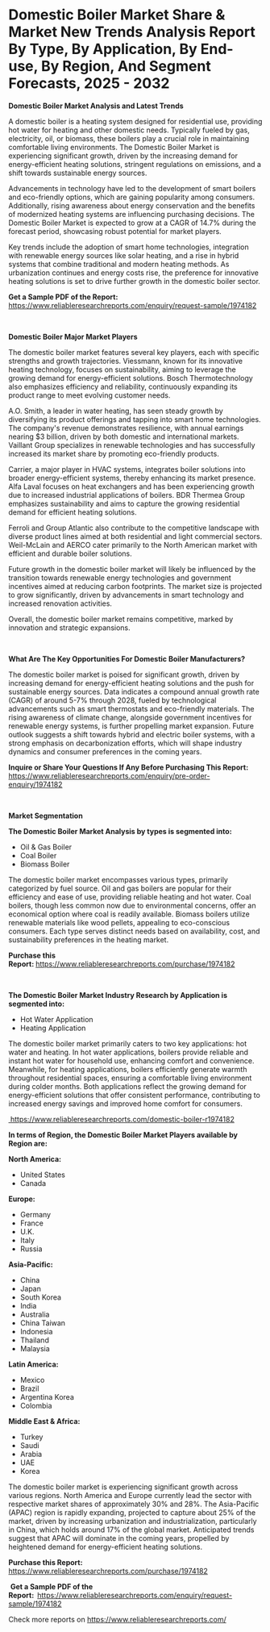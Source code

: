 <p><h1>Domestic Boiler Market Share & Market New Trends Analysis Report By Type, By Application, By End-use, By Region, And Segment Forecasts, 2025 - 2032</h1></p><p><strong>Domestic Boiler Market Analysis and Latest Trends</strong></p>
<p><p>A domestic boiler is a heating system designed for residential use, providing hot water for heating and other domestic needs. Typically fueled by gas, electricity, oil, or biomass, these boilers play a crucial role in maintaining comfortable living environments. The Domestic Boiler Market is experiencing significant growth, driven by the increasing demand for energy-efficient heating solutions, stringent regulations on emissions, and a shift towards sustainable energy sources.</p><p>Advancements in technology have led to the development of smart boilers and eco-friendly options, which are gaining popularity among consumers. Additionally, rising awareness about energy conservation and the benefits of modernized heating systems are influencing purchasing decisions. The Domestic Boiler Market is expected to grow at a CAGR of 14.7% during the forecast period, showcasing robust potential for market players.</p><p>Key trends include the adoption of smart home technologies, integration with renewable energy sources like solar heating, and a rise in hybrid systems that combine traditional and modern heating methods. As urbanization continues and energy costs rise, the preference for innovative heating solutions is set to drive further growth in the domestic boiler sector.</p></p>
<p><strong>Get a Sample PDF of the Report:&nbsp;</strong> <a href="https://www.reliableresearchreports.com/enquiry/request-sample/1974182?utm_campaign=2109&utm_medium=2&utm_source=Github&utm_content=ia&utm_term=23022025&utm_id=domestic-boiler">https://www.reliableresearchreports.com/enquiry/request-sample/1974182</a></p>
<p>&nbsp;</p>
<p><strong>Domestic Boiler Major Market Players</strong></p>
<p><p>The domestic boiler market features several key players, each with specific strengths and growth trajectories. Viessmann, known for its innovative heating technology, focuses on sustainability, aiming to leverage the growing demand for energy-efficient solutions. Bosch Thermotechnology also emphasizes efficiency and reliability, continuously expanding its product range to meet evolving customer needs.</p><p>A.O. Smith, a leader in water heating, has seen steady growth by diversifying its product offerings and tapping into smart home technologies. The company's revenue demonstrates resilience, with annual earnings nearing $3 billion, driven by both domestic and international markets. Vaillant Group specializes in renewable technologies and has successfully increased its market share by promoting eco-friendly products.</p><p>Carrier, a major player in HVAC systems, integrates boiler solutions into broader energy-efficient systems, thereby enhancing its market presence. Alfa Laval focuses on heat exchangers and has been experiencing growth due to increased industrial applications of boilers. BDR Thermea Group emphasizes sustainability and aims to capture the growing residential demand for efficient heating solutions.</p><p>Ferroli and Group Atlantic also contribute to the competitive landscape with diverse product lines aimed at both residential and light commercial sectors. Weil-McLain and AERCO cater primarily to the North American market with efficient and durable boiler solutions. </p><p>Future growth in the domestic boiler market will likely be influenced by the transition towards renewable energy technologies and government incentives aimed at reducing carbon footprints. The market size is projected to grow significantly, driven by advancements in smart technology and increased renovation activities.</p><p>Overall, the domestic boiler market remains competitive, marked by innovation and strategic expansions.</p></p>
<p>&nbsp;</p>
<p><strong>What Are The Key Opportunities For Domestic Boiler Manufacturers?</strong></p>
<p><p>The domestic boiler market is poised for significant growth, driven by increasing demand for energy-efficient heating solutions and the push for sustainable energy sources. Data indicates a compound annual growth rate (CAGR) of around 5-7% through 2028, fueled by technological advancements such as smart thermostats and eco-friendly materials. The rising awareness of climate change, alongside government incentives for renewable energy systems, is further propelling market expansion. Future outlook suggests a shift towards hybrid and electric boiler systems, with a strong emphasis on decarbonization efforts, which will shape industry dynamics and consumer preferences in the coming years.</p></p>
<p><strong>Inquire or Share Your Questions If Any Before Purchasing This Report:</strong> <a href="https://www.reliableresearchreports.com/enquiry/pre-order-enquiry/1974182?utm_campaign=2109&utm_medium=2&utm_source=Github&utm_content=ia&utm_term=23022025&utm_id=domestic-boiler">https://www.reliableresearchreports.com/enquiry/pre-order-enquiry/1974182</a></p>
<p>&nbsp;</p>
<p><strong>Market Segmentation</strong></p>
<p><strong>The Domestic Boiler Market Analysis by types is segmented into:</strong></p>
<p><ul><li>Oil & Gas Boiler</li><li>Coal Boiler</li><li>Biomass Boiler</li></ul></p>
<p><p>The domestic boiler market encompasses various types, primarily categorized by fuel source. Oil and gas boilers are popular for their efficiency and ease of use, providing reliable heating and hot water. Coal boilers, though less common now due to environmental concerns, offer an economical option where coal is readily available. Biomass boilers utilize renewable materials like wood pellets, appealing to eco-conscious consumers. Each type serves distinct needs based on availability, cost, and sustainability preferences in the heating market.</p></p>
<p><strong>Purchase this Report:&nbsp;</strong><a href="https://www.reliableresearchreports.com/purchase/1974182?utm_campaign=2109&utm_medium=2&utm_source=Github&utm_content=ia&utm_term=23022025&utm_id=domestic-boiler">https://www.reliableresearchreports.com/purchase/1974182</a></p>
<p>&nbsp;</p>
<p><strong>The Domestic Boiler Market Industry Research by Application is segmented into:</strong></p>
<p><ul><li>Hot Water Application</li><li>Heating Application</li></ul></p>
<p><p>The domestic boiler market primarily caters to two key applications: hot water and heating. In hot water applications, boilers provide reliable and instant hot water for household use, enhancing comfort and convenience. Meanwhile, for heating applications, boilers efficiently generate warmth throughout residential spaces, ensuring a comfortable living environment during colder months. Both applications reflect the growing demand for energy-efficient solutions that offer consistent performance, contributing to increased energy savings and improved home comfort for consumers.</p></p>
<p><a href="https://www.reliableresearchreports.com/domestic-boiler-r1974182?utm_campaign=2109&utm_medium=2&utm_source=Github&utm_content=ia&utm_term=23022025&utm_id=domestic-boiler">&nbsp;https://www.reliableresearchreports.com/domestic-boiler-r1974182</a></p>
<p><strong>In terms of Region, the Domestic Boiler Market Players available by Region are:</strong></p>
<p>
    <p> <strong> North America: </strong>
        <ul>
            <li>United States</li>
            <li>Canada</li>
        </ul>
        </p> 
    <p> <strong> Europe: </strong>
        <ul>
            <li>Germany</li>
            <li>France</li>
            <li>U.K.</li>
            <li>Italy</li>
            <li>Russia</li>
        </ul>
        </p> 
    <p> <strong> Asia-Pacific: </strong>
        <ul>
            <li>China</li>
            <li>Japan</li>
            <li>South Korea</li>
            <li>India</li>
            <li>Australia</li>
            <li>China Taiwan</li>
            <li>Indonesia</li>
            <li>Thailand</li>
            <li>Malaysia</li>
        </ul>
        </p> 
    <p> <strong> Latin America: </strong>
        <ul>
            <li>Mexico</li>
            <li>Brazil</li>
            <li>Argentina Korea</li>
            <li>Colombia</li>
        </ul>
        </p> 
    <p> <strong> Middle East & Africa: </strong>
        <ul>
            <li>Turkey</li>
            <li>Saudi</li>
            <li>Arabia</li>
            <li>UAE</li>
            <li>Korea</li>
        </ul>
    </p>
    </p>
<p><p>The domestic boiler market is experiencing significant growth across various regions. North America and Europe currently lead the sector with respective market shares of approximately 30% and 28%. The Asia-Pacific (APAC) region is rapidly expanding, projected to capture about 25% of the market, driven by increasing urbanization and industrialization, particularly in China, which holds around 17% of the global market. Anticipated trends suggest that APAC will dominate in the coming years, propelled by heightened demand for energy-efficient heating solutions.</p></p>
<p><strong>Purchase this Report: </strong><a href="https://www.reliableresearchreports.com/purchase/1974182?utm_campaign=2109&utm_medium=2&utm_source=Github&utm_content=ia&utm_term=23022025&utm_id=domestic-boiler">https://www.reliableresearchreports.com/purchase/1974182</a></p>
<p>&nbsp;<strong>Get a Sample PDF of the Report:&nbsp;&nbsp;</strong><a href="https://www.reliableresearchreports.com/enquiry/request-sample/1974182?utm_campaign=2109&utm_medium=2&utm_source=Github&utm_content=ia&utm_term=23022025&utm_id=domestic-boiler">https://www.reliableresearchreports.com/enquiry/request-sample/1974182</a></p>
<p><strong></strong></p>
<p>Check more reports on <a href="https://www.reliableresearchreports.com/?utm_campaign=2109&utm_medium=2&utm_source=Github&utm_content=ia&utm_term=23022025&utm_id=domestic-boiler">https://www.reliableresearchreports.com/</a></p>